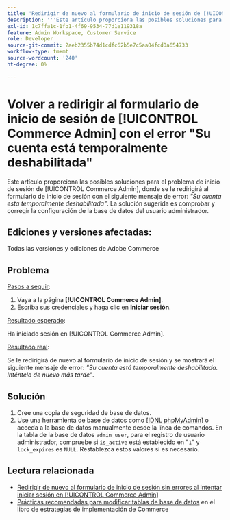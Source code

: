 ```yaml
---
title: 'Redirigir de nuevo al formulario de inicio de sesión de [!UICONTROL Commerce Admin] con el error "Su cuenta está temporalmente deshabilitada"'
description: '''Este artículo proporciona las posibles soluciones para el problema de inicio de sesión del administrador de Commerce, en el que se le redirige de nuevo al formulario de inicio de sesión con el siguiente mensaje de error: *"Su cuenta está temporalmente desactivada"*. La solución sugerida es comprobar y corregir la configuración de la base de datos de usuario administrador.'
exl-id: 1c7ffa1c-1fb1-4f69-9534-77d1e119318a
feature: Admin Workspace, Customer Service
role: Developer
source-git-commit: 2aeb2355b74d1cdfc62b5e7c5aa04fcd0a654733
workflow-type: tm+mt
source-wordcount: '240'
ht-degree: 0%

---
```


# Volver a redirigir al formulario de inicio de sesión de [!UICONTROL Commerce Admin] con el error &quot;Su cuenta está temporalmente deshabilitada&quot;

Este artículo proporciona las posibles soluciones para el problema de inicio de sesión de [!UICONTROL Commerce Admin], donde se le redirigirá al formulario de inicio de sesión con el siguiente mensaje de error: *&quot;Su cuenta está temporalmente deshabilitada&quot;*. La solución sugerida es comprobar y corregir la configuración de la base de datos del usuario administrador.

## Ediciones y versiones afectadas:

Todas las versiones y ediciones de Adobe Commerce

## Problema

<u>Pasos a seguir</u>:

1. Vaya a la página **[!UICONTROL Commerce Admin]**.
1. Escriba sus credenciales y haga clic en **Iniciar sesión**.

<u>Resultado esperado</u>:

Ha iniciado sesión en [!UICONTROL Commerce Admin].

<u>Resultado real</u>:

Se le redirigirá de nuevo al formulario de inicio de sesión y se mostrará el siguiente mensaje de error: *&quot;Su cuenta está temporalmente deshabilitada. Inténtelo de nuevo más tarde&quot;*.

## Solución

1. Cree una copia de seguridad de base de datos.
1. Use una herramienta de base de datos como [[!DNL phpMyAdmin]](https://experienceleague.adobe.com/en/docs/commerce-operations/installation-guide/prerequisites/optional-software#phpmyadmin) o acceda a la base de datos manualmente desde la línea de comandos. En la tabla de la base de datos `admin_user`, para el registro de usuario administrador, compruebe si `is_active` está establecido en &quot;`1`&quot; y `lock_expires` es `NULL`. Restablezca estos valores si es necesario.

## Lectura relacionada

* [Redirigir de nuevo al formulario de inicio de sesión sin errores al intentar iniciar sesión en [!UICONTROL Commerce Admin]](https://experienceleague.adobe.com/en/docs/commerce-knowledge-base/kb/troubleshooting/miscellaneous/login-redirect-when-trying-to-login-to-magento-admin)
* [Prácticas recomendadas para modificar tablas de base de datos](https://experienceleague.adobe.com/en/docs/commerce-operations/implementation-playbook/best-practices/development/modifying-core-and-third-party-tables#why-adobe-recommends-avoiding-modifications) en el libro de estrategias de implementación de Commerce
